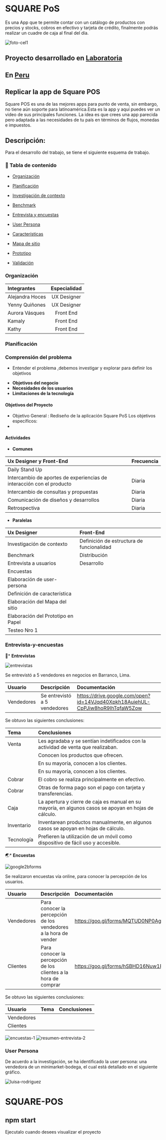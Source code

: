 # SQUARE PoS
Es una App que te permite contar con un catálogo de productos con precios y stocks, cobros en efectivo y tarjeta de crédito,
finalmente podrás realizar un cuadre de caja al final del día.

![foto-cel1](https://user-images.githubusercontent.com/31896385/38016399-7f2e163c-3234-11e8-9564-0507d9109022.jpg)

## Proyecto desarrollado en [Laboratoria](http://laboratoria.la)

## En  [Peru](http://peru.com)

## Replicar la app de Square POS
Square POS es una de las mejores apps para punto de venta, sin embargo, no tiene aún soporte para latinoamérica.Esta es la app y aquí puedes ver un video de sus principales funciones. La idea es que crees una app parecida pero adaptada a las necesidades de tu país en términos de flujos, monedas e impuestos.

## Descripción:

Para el desarrollo del trabajo, se tiene el siguiente esquema de trabajo.


### 🚩 Tabla de contenido
- [Organización](#Organización)
- [Planificación](#Planificación)

- [Investigación de contexto](#Investigación-de-contexto-del-servicio)
- [Benchmark](#Benchmark)
- [Entrevista y encuestas](#Entrevista-y-encuestas)
- [User Persona](#User-Persona)
- [Características](#Características)
- [Mapa de sitio](#Mapa-de-sitio)
- [Prototipo](#Prototipo)
- [Validación](#Validación)

### Organización

| Integrantes |Especialidad |
| :----------- | :---------: |
| Alejandra Hoces| UX Designer|
| Yenny Quiñones| UX Designer|
| Aurora Vásques | Front End|
| Kamaly| Front End|
| Kathy | Front End|



### Planificación

### Comprensión del problema
- Entender el problema ,debemos investigar y explorar para definir los objetivos

* **Objetivos del negocio**
* **Necesidades de los usuarios**
* **Limitaciones de la tecnología**

#### Objetivos del Proyecto
- Objetivo General : Rediseño de la aplicación Square PoS
Los objetivos específicos:
- 


#### Actividades

* **Comunes**

| Ux Designer y  Front-End|Frecuencia |
| :----------- | :----------- |
| Daily Stand Up|
| Intercambio de aportes de experiencias de interacción con el producto|Diaria |
| Intercambio de consultas y propuestas|Diaria |
| Comunicación de diseños y desarrollos|Diaria |
| Retrospectiva|Diaria |

* **Paralelas**

| Ux Designer |  Front-End |
| :----------- | :----------- | 
| Investigación de contexto| Definición de estructura de funcionalidad |
| Benchmark | Distribución |
| Entrevista a usuarios| Desarrollo |
| Encuestas|  |
| Elaboración de user-persona|  |
| Definición de característica|  |
| Elaboración del Mapa del sitio|  |
| Elaboración del Prototipo en Papel|  |
| Testeo Nro 1|  |

### Entrevista-y-encuestas

💾* **Entrevistas**

![entrevistas](https://user-images.githubusercontent.com/31896385/38019592-a3cf7856-323d-11e8-89cb-76173ba6406d.png)

Se entrevistó a 5 vendedores en negocios en Barranco, Lima.

| Usuario |  Descripción|Documentación|
|:----------- | :----------- | :----------- |
|Vendedores |Se entrevistó a 5 vendedores|https://drive.google.com/open?id=14VJqd40Xpkh18AuiehUL-CpPJiw8hoR9IhTqfaW5Zow |

Se obtuvo las siguientes conclusiones:

| Tema |  Conclusiones |
| :----------- | :----------- | 
| Venta| Les agradaba y se sentían indetificados con la actividad de venta que realizaban. |
|| Conocen los productos que ofrecen.|
|| En su mayoría, conocen a los clientes.|
|| En su mayoría, conocen a los clientes.|
|Cobrar|El cobro se realiza principalmente en efectivo.|
|Cobrar|Otras de forma pago son el pago con tarjeta y transferencias.|
|Caja|La apertura y cierre de caja es manual en su mayoría, en algunos casos se apoyan en hojas de cálculo.|
|Inventario|Inventarean productos manualmente, en algunos casos se apoyan en hojas de cálculo.|
|Tecnología|Prefieren la utilización de un móvil como dispositivo de fácil uso y accesible.|
  
🌏* **Encuestas**

![google2bforms](https://user-images.githubusercontent.com/31896385/38020309-7cfeaf74-323f-11e8-9539-a277632931fd.jpg)


Se realizaron encuestas vía online, para conocer la percepción de los usuarios.

| Usuario |  Descripción| Documentación|
| :----------- | :----------- | :----------- | 
| Vendedores | Para conocer la percepción de los vendedores a la hora de vender| https://goo.gl/forms/MQTUD0NP0AgBcS5i1|
| Clientes | Para conocer la percepción de los clientes a la hora de comprar| https://goo.gl/forms/hSBHD16Nuw1PjeuH3 | 

Se obtuvo las siguientes conclusiones:

| Usuario | Tema |  Conclusiones |
| :----------- | :----------- | :----------- | 
| Vendedores |  |  | 
| Clientes |  |  | 

![encuestas-1](https://user-images.githubusercontent.com/31896385/38021855-94ebc8b6-3243-11e8-99fc-549e8d98498d.png)
![resumen-entrevista-2](https://user-images.githubusercontent.com/31896385/38022027-08d6ca00-3244-11e8-88c8-a7391d127916.png)

### User Persona

De acuerdo a la investigación, se ha identificado la user persona: una vendedora de un minimarket-bodega, el cual está detallado en el siguiente gráfico.

![luisa-rodriguez](https://user-images.githubusercontent.com/31896385/38031513-ef3137bc-3260-11e8-9f34-8c884117aaa2.jpg)











# SQUARE-POS

## npm start
Ejecutalo cuando desees visualizar el proyecto




